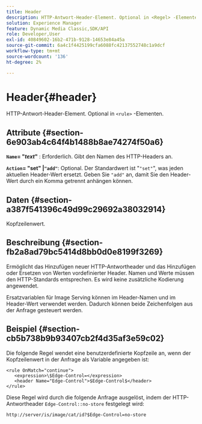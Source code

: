 ```yaml
---
title: Header
description: HTTP-Antwort-Header-Element. Optional in <Regel> -Elementen.
solution: Experience Manager
feature: Dynamic Media Classic,SDK/API
role: Developer,User
exl-id: 40849602-16b2-471b-9128-14653e84a45a
source-git-commit: 6a4c1f4425199cfa6088fc42137552748c1a9dcf
workflow-type: tm+mt
source-wordcount: '136'
ht-degree: 2%

---
```


# Header{#header}

HTTP-Antwort-Header-Element. Optional in `<rule>` -Elementen.

## Attribute {#section-6e903ab4c64f4b1488b8ae74274f50a6}

**`Name`= &quot;*text*&quot;** : Erforderlich. Gibt den Namen des HTTP-Headers an.

**`Action`= &quot;set&quot; |`"add"`**: Optional. Der Standardwert ist &quot;`"set"`&quot;, was jeden aktuellen Header-Wert ersetzt. Geben Sie `"add"` an, damit Sie den Header-Wert durch ein Komma getrennt anhängen können.

## Daten {#section-a387f541396c49d99c29692a38032914}

Kopfzeilenwert.

## Beschreibung {#section-fb2a8ad79bc5414d8bb0d0e8199f3269}

Ermöglicht das Hinzufügen neuer HTTP-Antwortheader und das Hinzufügen oder Ersetzen von Werten vordefinierter Header. Namen und Werte müssen den HTTP-Standards entsprechen. Es wird keine zusätzliche Kodierung angewendet.

Ersatzvariablen für Image Serving können im Header-Namen und im Header-Wert verwendet werden. Dadurch können beide Zeichenfolgen aus der Anfrage gesteuert werden.

## Beispiel {#section-cb5b738b9b93407cb2f4d35af3e59c02}

Die folgende Regel wendet eine benutzerdefinierte Kopfzeile an, wenn der Kopfzeilenwert in der Anfrage als Variable angegeben ist:

```
<rule OnMatch="continue">
   <expression>\$Edge-Control=</expression>
   <header Name="Edge-Control">$Edge-Control$</header>
</rule>
```

Diese Regel wird durch die folgende Anfrage ausgelöst, indem der HTTP-Antwortheader `Edge-Control::no-store` festgelegt wird:

`http://server/is/image/cat/id?$Edge-Control=no-store`
